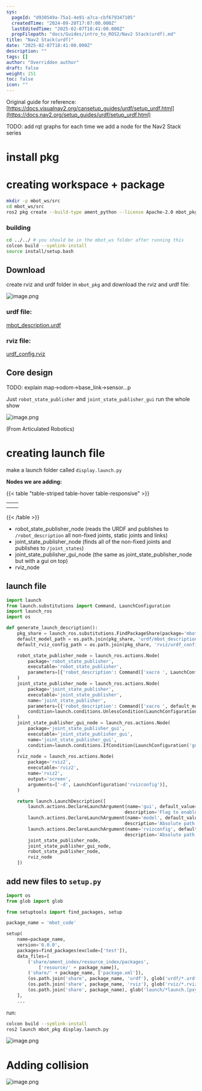 ```yaml
---
sys:
  pageId: "d930549a-75a1-4e91-a7ca-cbf679347105"
  createdTime: "2024-09-20T17:07:00.000Z"
  lastEditedTime: "2025-02-07T18:41:00.000Z"
  propFilepath: "docs/Guides/intro_to_ROS2/Nav2 Stack(urdf).md"
title: "Nav2 Stack(urdf)"
date: "2025-02-07T18:41:00.000Z"
description: ""
tags: []
author: "Overridden author"
draft: false
weight: 151
toc: false
icon: ""
---
```


Original guide for reference: [https://docs.visualnav2.org/cansetup_guides/urdf/setup_urdf.html](https://docs.nav2.org/setup_guides/urdf/setup_urdf.html)

TODO: add rqt graphs for each time we add a node for the Nav2 Stack series

# install pkg

# creating workspace + package

```bash
mkdir -p mbot_ws/src
cd mbot_ws/src
ros2 pkg create --build-type ament_python --license Apache-2.0 mbot_pkg 
```

### building 

```bash
cd ../../ # you should be in the mbot_ws folder after running this
colcon build --symlink-install  
source install/setup.bash
```

## Download

create rviz and urdf folder in `mbot_pkg` and download the rviz and urdf file:

![image.png](https://prod-files-secure.s3.us-west-2.amazonaws.com/d518164a-d88e-44d1-a4ee-3adb3bd8bce0/60e8d4f3-bb68-4928-b682-3519bd67f0c9/image.png?X-Amz-Algorithm=AWS4-HMAC-SHA256&X-Amz-Content-Sha256=UNSIGNED-PAYLOAD&X-Amz-Credential=ASIAZI2LB466ULUT5KC6%2F20250305%2Fus-west-2%2Fs3%2Faws4_request&X-Amz-Date=20250305T230835Z&X-Amz-Expires=3600&X-Amz-Security-Token=IQoJb3JpZ2luX2VjENf%2F%2F%2F%2F%2F%2F%2F%2F%2F%2FwEaCXVzLXdlc3QtMiJHMEUCIQC4pnjhWN9zRD6qdsUKGgFw%2FWGSpP02ViihzTzEMmBSegIgAwCDHLrqeKZjVud4Xg%2BBySKGoTPNwtqxnLl7HH4yObcq%2FwMIIBAAGgw2Mzc0MjMxODM4MDUiDIFNpxzEsiqmH45amCrcA49pZ%2BJwJ5wDtmHAtz8rhHxU7d3uCDs1jg%2FXuqE59d5hH7YfnlxJqyQW9sabOjL%2BOiqCz%2B74VzF3zYJejL08Wt%2BH2iqlHyYjv3VftVt006%2Bf%2FEEn0J%2Fr%2FbyaQEHyNOW2GaYx%2FofMlsQ2cqjTT2zV7gxaLTk0AplcPuTggfLX0tpW3vT8TP3sHyDcrUJUTpZ6w%2BG1dE%2BT5NbfoyajKNS4DNlNGlf%2BEDctwC2IrocJX8IY%2FBQMr5mIXUom3FJKvf5tqQ23X26rRxaQd2ADQ6KAxCmP6aUXv4JKzeO%2BXZSFTWuYFVqLKKTAez7Ad0Bgmbt2nIqvywiwEUntE%2FhdYWuWXY2vAIxBRvMwu%2B5TluyyvjYIJF2EjsVdEXUp3JGBZg5Kc1u%2FG9PIVk65MwwiAcQIcZQiM%2BUI%2BpIzCzQpaXl1iYm9aCi4bTu5tTbstqoxjM5FRnxms9Ywxxy59qADJ1rcsGY9WHyLo0MHES%2BGRm2o%2BTX9MG%2FR%2BgLjJzWTj1OCLwrn%2BATXj2%2FIRnZDi4jgVAcR2r1lPoAasLrmDumeb4F8OFpX3vEQypZJC%2FRZsQQjV%2FzvcaO3iuV9plQ8QXpVk0%2BlgYmyC7RRO5pdVlJsj7ACnBYid%2F5tKmGyzrYGP4njMLCjo74GOqUB90dZpVIcZ8Gprm33PDur20iCzkaeQ2TvhkmKDWcpQy%2B8qENUTcTSw%2BaTUMHtGVDDbv4ZTYpJJV64gfY8m6y0r91kjI%2BbzLj%2BkLtYWV0A8vttzcDYTNP5C7iGbV9neB6e7EBIuADeUFwpeMWJUh68owFl%2FVJABalJEgJsYJRss8XH4kJ7n0tNdKzBIJ00pfkKjkljiR7FDDxOiZMennPHoTYpEq46&X-Amz-Signature=56ede7d42f4b604df15dd6f0c9e58124f5aebf3eba697d360820be186c5c113d&X-Amz-SignedHeaders=host&x-id=GetObject)

### urdf file:

[mbot_description.urdf](https://prod-files-secure.s3.us-west-2.amazonaws.com/d518164a-d88e-44d1-a4ee-3adb3bd8bce0/3b2e2a2a-0671-42c6-9a27-600d8e1f6385/mbot_description.urdf?X-Amz-Algorithm=AWS4-HMAC-SHA256&X-Amz-Content-Sha256=UNSIGNED-PAYLOAD&X-Amz-Credential=ASIAZI2LB466ULUT5KC6%2F20250305%2Fus-west-2%2Fs3%2Faws4_request&X-Amz-Date=20250305T230835Z&X-Amz-Expires=3600&X-Amz-Security-Token=IQoJb3JpZ2luX2VjENf%2F%2F%2F%2F%2F%2F%2F%2F%2F%2FwEaCXVzLXdlc3QtMiJHMEUCIQC4pnjhWN9zRD6qdsUKGgFw%2FWGSpP02ViihzTzEMmBSegIgAwCDHLrqeKZjVud4Xg%2BBySKGoTPNwtqxnLl7HH4yObcq%2FwMIIBAAGgw2Mzc0MjMxODM4MDUiDIFNpxzEsiqmH45amCrcA49pZ%2BJwJ5wDtmHAtz8rhHxU7d3uCDs1jg%2FXuqE59d5hH7YfnlxJqyQW9sabOjL%2BOiqCz%2B74VzF3zYJejL08Wt%2BH2iqlHyYjv3VftVt006%2Bf%2FEEn0J%2Fr%2FbyaQEHyNOW2GaYx%2FofMlsQ2cqjTT2zV7gxaLTk0AplcPuTggfLX0tpW3vT8TP3sHyDcrUJUTpZ6w%2BG1dE%2BT5NbfoyajKNS4DNlNGlf%2BEDctwC2IrocJX8IY%2FBQMr5mIXUom3FJKvf5tqQ23X26rRxaQd2ADQ6KAxCmP6aUXv4JKzeO%2BXZSFTWuYFVqLKKTAez7Ad0Bgmbt2nIqvywiwEUntE%2FhdYWuWXY2vAIxBRvMwu%2B5TluyyvjYIJF2EjsVdEXUp3JGBZg5Kc1u%2FG9PIVk65MwwiAcQIcZQiM%2BUI%2BpIzCzQpaXl1iYm9aCi4bTu5tTbstqoxjM5FRnxms9Ywxxy59qADJ1rcsGY9WHyLo0MHES%2BGRm2o%2BTX9MG%2FR%2BgLjJzWTj1OCLwrn%2BATXj2%2FIRnZDi4jgVAcR2r1lPoAasLrmDumeb4F8OFpX3vEQypZJC%2FRZsQQjV%2FzvcaO3iuV9plQ8QXpVk0%2BlgYmyC7RRO5pdVlJsj7ACnBYid%2F5tKmGyzrYGP4njMLCjo74GOqUB90dZpVIcZ8Gprm33PDur20iCzkaeQ2TvhkmKDWcpQy%2B8qENUTcTSw%2BaTUMHtGVDDbv4ZTYpJJV64gfY8m6y0r91kjI%2BbzLj%2BkLtYWV0A8vttzcDYTNP5C7iGbV9neB6e7EBIuADeUFwpeMWJUh68owFl%2FVJABalJEgJsYJRss8XH4kJ7n0tNdKzBIJ00pfkKjkljiR7FDDxOiZMennPHoTYpEq46&X-Amz-Signature=c0fe87aba261e096629b0962b4f9cf421c473ff7dbf5c8b96b46c260266843de&X-Amz-SignedHeaders=host&x-id=GetObject)

### rviz file:

[urdf_config.rviz](https://prod-files-secure.s3.us-west-2.amazonaws.com/d518164a-d88e-44d1-a4ee-3adb3bd8bce0/883b4535-a297-4d3c-87a4-6a90962c0695/urdf_config.rviz?X-Amz-Algorithm=AWS4-HMAC-SHA256&X-Amz-Content-Sha256=UNSIGNED-PAYLOAD&X-Amz-Credential=ASIAZI2LB466ULUT5KC6%2F20250305%2Fus-west-2%2Fs3%2Faws4_request&X-Amz-Date=20250305T230835Z&X-Amz-Expires=3600&X-Amz-Security-Token=IQoJb3JpZ2luX2VjENf%2F%2F%2F%2F%2F%2F%2F%2F%2F%2FwEaCXVzLXdlc3QtMiJHMEUCIQC4pnjhWN9zRD6qdsUKGgFw%2FWGSpP02ViihzTzEMmBSegIgAwCDHLrqeKZjVud4Xg%2BBySKGoTPNwtqxnLl7HH4yObcq%2FwMIIBAAGgw2Mzc0MjMxODM4MDUiDIFNpxzEsiqmH45amCrcA49pZ%2BJwJ5wDtmHAtz8rhHxU7d3uCDs1jg%2FXuqE59d5hH7YfnlxJqyQW9sabOjL%2BOiqCz%2B74VzF3zYJejL08Wt%2BH2iqlHyYjv3VftVt006%2Bf%2FEEn0J%2Fr%2FbyaQEHyNOW2GaYx%2FofMlsQ2cqjTT2zV7gxaLTk0AplcPuTggfLX0tpW3vT8TP3sHyDcrUJUTpZ6w%2BG1dE%2BT5NbfoyajKNS4DNlNGlf%2BEDctwC2IrocJX8IY%2FBQMr5mIXUom3FJKvf5tqQ23X26rRxaQd2ADQ6KAxCmP6aUXv4JKzeO%2BXZSFTWuYFVqLKKTAez7Ad0Bgmbt2nIqvywiwEUntE%2FhdYWuWXY2vAIxBRvMwu%2B5TluyyvjYIJF2EjsVdEXUp3JGBZg5Kc1u%2FG9PIVk65MwwiAcQIcZQiM%2BUI%2BpIzCzQpaXl1iYm9aCi4bTu5tTbstqoxjM5FRnxms9Ywxxy59qADJ1rcsGY9WHyLo0MHES%2BGRm2o%2BTX9MG%2FR%2BgLjJzWTj1OCLwrn%2BATXj2%2FIRnZDi4jgVAcR2r1lPoAasLrmDumeb4F8OFpX3vEQypZJC%2FRZsQQjV%2FzvcaO3iuV9plQ8QXpVk0%2BlgYmyC7RRO5pdVlJsj7ACnBYid%2F5tKmGyzrYGP4njMLCjo74GOqUB90dZpVIcZ8Gprm33PDur20iCzkaeQ2TvhkmKDWcpQy%2B8qENUTcTSw%2BaTUMHtGVDDbv4ZTYpJJV64gfY8m6y0r91kjI%2BbzLj%2BkLtYWV0A8vttzcDYTNP5C7iGbV9neB6e7EBIuADeUFwpeMWJUh68owFl%2FVJABalJEgJsYJRss8XH4kJ7n0tNdKzBIJ00pfkKjkljiR7FDDxOiZMennPHoTYpEq46&X-Amz-Signature=712a943599eccf6cab8093dd2a4651b709f602dae9db355e1e2099c3b4505bda&X-Amz-SignedHeaders=host&x-id=GetObject)

## Core design

TODO: explain map→odom→base_link→sensor…p

Just `robot_state_publisher` and `joint_state_publisher_gui` run the whole show

![image.png](https://prod-files-secure.s3.us-west-2.amazonaws.com/d518164a-d88e-44d1-a4ee-3adb3bd8bce0/64f4a3b8-f3c0-4033-b559-14312f915650/image.png?X-Amz-Algorithm=AWS4-HMAC-SHA256&X-Amz-Content-Sha256=UNSIGNED-PAYLOAD&X-Amz-Credential=ASIAZI2LB466ULUT5KC6%2F20250305%2Fus-west-2%2Fs3%2Faws4_request&X-Amz-Date=20250305T230835Z&X-Amz-Expires=3600&X-Amz-Security-Token=IQoJb3JpZ2luX2VjENf%2F%2F%2F%2F%2F%2F%2F%2F%2F%2FwEaCXVzLXdlc3QtMiJHMEUCIQC4pnjhWN9zRD6qdsUKGgFw%2FWGSpP02ViihzTzEMmBSegIgAwCDHLrqeKZjVud4Xg%2BBySKGoTPNwtqxnLl7HH4yObcq%2FwMIIBAAGgw2Mzc0MjMxODM4MDUiDIFNpxzEsiqmH45amCrcA49pZ%2BJwJ5wDtmHAtz8rhHxU7d3uCDs1jg%2FXuqE59d5hH7YfnlxJqyQW9sabOjL%2BOiqCz%2B74VzF3zYJejL08Wt%2BH2iqlHyYjv3VftVt006%2Bf%2FEEn0J%2Fr%2FbyaQEHyNOW2GaYx%2FofMlsQ2cqjTT2zV7gxaLTk0AplcPuTggfLX0tpW3vT8TP3sHyDcrUJUTpZ6w%2BG1dE%2BT5NbfoyajKNS4DNlNGlf%2BEDctwC2IrocJX8IY%2FBQMr5mIXUom3FJKvf5tqQ23X26rRxaQd2ADQ6KAxCmP6aUXv4JKzeO%2BXZSFTWuYFVqLKKTAez7Ad0Bgmbt2nIqvywiwEUntE%2FhdYWuWXY2vAIxBRvMwu%2B5TluyyvjYIJF2EjsVdEXUp3JGBZg5Kc1u%2FG9PIVk65MwwiAcQIcZQiM%2BUI%2BpIzCzQpaXl1iYm9aCi4bTu5tTbstqoxjM5FRnxms9Ywxxy59qADJ1rcsGY9WHyLo0MHES%2BGRm2o%2BTX9MG%2FR%2BgLjJzWTj1OCLwrn%2BATXj2%2FIRnZDi4jgVAcR2r1lPoAasLrmDumeb4F8OFpX3vEQypZJC%2FRZsQQjV%2FzvcaO3iuV9plQ8QXpVk0%2BlgYmyC7RRO5pdVlJsj7ACnBYid%2F5tKmGyzrYGP4njMLCjo74GOqUB90dZpVIcZ8Gprm33PDur20iCzkaeQ2TvhkmKDWcpQy%2B8qENUTcTSw%2BaTUMHtGVDDbv4ZTYpJJV64gfY8m6y0r91kjI%2BbzLj%2BkLtYWV0A8vttzcDYTNP5C7iGbV9neB6e7EBIuADeUFwpeMWJUh68owFl%2FVJABalJEgJsYJRss8XH4kJ7n0tNdKzBIJ00pfkKjkljiR7FDDxOiZMennPHoTYpEq46&X-Amz-Signature=39eaccbd6d93c607fa8a32f1965b79dcfeb1fb3538a8825d33f73c12040dc641&X-Amz-SignedHeaders=host&x-id=GetObject)

(From Articulated Robotics)

# creating launch file

make a launch folder called `display.launch.py`

**Nodes we are adding:**

{{< table "table-striped table-hover table-responsive" >}}

|   |   |
| - | - |
|   |   |
|   |   |

{{< /table >}}

- robot_state_publisher_node (reads the URDF and publishes to `/robot_description` all non-fixed joints, static joints and links)
- joint_state_publisher_node (finds all of the non-fixed joints and publishes to `/joint_states`)
- joint_state_publisher_gui_node (the same as joint_state_publisher_node but with a gui on top)
- rviz_node

## launch file

```python
import launch
from launch.substitutions import Command, LaunchConfiguration
import launch_ros
import os

def generate_launch_description():
    pkg_share = launch_ros.substitutions.FindPackageShare(package='mbot_pkg').find('mbot_pkg')
    default_model_path = os.path.join(pkg_share, 'urdf/mbot_description.urdf')
    default_rviz_config_path = os.path.join(pkg_share, 'rviz/urdf_config.rviz')

    robot_state_publisher_node = launch_ros.actions.Node(
        package='robot_state_publisher',
        executable='robot_state_publisher',
        parameters=[{'robot_description': Command(['xacro ', LaunchConfiguration('model')])}]
    )
    joint_state_publisher_node = launch_ros.actions.Node(
        package='joint_state_publisher',
        executable='joint_state_publisher',
        name='joint_state_publisher',
        parameters=[{'robot_description': Command(['xacro ', default_model_path])}],
        condition=launch.conditions.UnlessCondition(LaunchConfiguration('gui'))
    )
    joint_state_publisher_gui_node = launch_ros.actions.Node(
        package='joint_state_publisher_gui',
        executable='joint_state_publisher_gui',
        name='joint_state_publisher_gui',
        condition=launch.conditions.IfCondition(LaunchConfiguration('gui'))
    )
    rviz_node = launch_ros.actions.Node(
        package='rviz2',
        executable='rviz2',
        name='rviz2',
        output='screen',
        arguments=['-d', LaunchConfiguration('rvizconfig')],
    )

    return launch.LaunchDescription([
        launch.actions.DeclareLaunchArgument(name='gui', default_value='True',
                                            description='Flag to enable joint_state_publisher_gui'),
        launch.actions.DeclareLaunchArgument(name='model', default_value=default_model_path,
                                            description='Absolute path to robot urdf file'),
        launch.actions.DeclareLaunchArgument(name='rvizconfig', default_value=default_rviz_config_path,
                                            description='Absolute path to rviz config file'),
        joint_state_publisher_node,
        joint_state_publisher_gui_node,
        robot_state_publisher_node,
        rviz_node
    ])
```

## add new files to `setup.py` 

```python
import os
from glob import glob

from setuptools import find_packages, setup

package_name = 'mbot_code'

setup(
    name=package_name,
    version='0.0.0',
    packages=find_packages(exclude=['test']),
    data_files=[
        ('share/ament_index/resource_index/packages',
            ['resource/' + package_name]),
        ('share/' + package_name, ['package.xml']),
        (os.path.join('share', package_name, 'urdf'), glob('urdf/*.urdf')),
        (os.path.join('share', package_name, 'rviz'), glob('rviz/*.rviz*')),
        (os.path.join('share', package_name), glob('launch/*launch.[pxy][yma]*')),
    ],
    ...
```

run:

```bash
colcon build --symlink-install
ros2 launch mbot_pkg display.launch.py
```

![image.png](https://prod-files-secure.s3.us-west-2.amazonaws.com/d518164a-d88e-44d1-a4ee-3adb3bd8bce0/98177d9e-161f-4928-ab62-342d42c35cff/image.png?X-Amz-Algorithm=AWS4-HMAC-SHA256&X-Amz-Content-Sha256=UNSIGNED-PAYLOAD&X-Amz-Credential=ASIAZI2LB466ULUT5KC6%2F20250305%2Fus-west-2%2Fs3%2Faws4_request&X-Amz-Date=20250305T230835Z&X-Amz-Expires=3600&X-Amz-Security-Token=IQoJb3JpZ2luX2VjENf%2F%2F%2F%2F%2F%2F%2F%2F%2F%2FwEaCXVzLXdlc3QtMiJHMEUCIQC4pnjhWN9zRD6qdsUKGgFw%2FWGSpP02ViihzTzEMmBSegIgAwCDHLrqeKZjVud4Xg%2BBySKGoTPNwtqxnLl7HH4yObcq%2FwMIIBAAGgw2Mzc0MjMxODM4MDUiDIFNpxzEsiqmH45amCrcA49pZ%2BJwJ5wDtmHAtz8rhHxU7d3uCDs1jg%2FXuqE59d5hH7YfnlxJqyQW9sabOjL%2BOiqCz%2B74VzF3zYJejL08Wt%2BH2iqlHyYjv3VftVt006%2Bf%2FEEn0J%2Fr%2FbyaQEHyNOW2GaYx%2FofMlsQ2cqjTT2zV7gxaLTk0AplcPuTggfLX0tpW3vT8TP3sHyDcrUJUTpZ6w%2BG1dE%2BT5NbfoyajKNS4DNlNGlf%2BEDctwC2IrocJX8IY%2FBQMr5mIXUom3FJKvf5tqQ23X26rRxaQd2ADQ6KAxCmP6aUXv4JKzeO%2BXZSFTWuYFVqLKKTAez7Ad0Bgmbt2nIqvywiwEUntE%2FhdYWuWXY2vAIxBRvMwu%2B5TluyyvjYIJF2EjsVdEXUp3JGBZg5Kc1u%2FG9PIVk65MwwiAcQIcZQiM%2BUI%2BpIzCzQpaXl1iYm9aCi4bTu5tTbstqoxjM5FRnxms9Ywxxy59qADJ1rcsGY9WHyLo0MHES%2BGRm2o%2BTX9MG%2FR%2BgLjJzWTj1OCLwrn%2BATXj2%2FIRnZDi4jgVAcR2r1lPoAasLrmDumeb4F8OFpX3vEQypZJC%2FRZsQQjV%2FzvcaO3iuV9plQ8QXpVk0%2BlgYmyC7RRO5pdVlJsj7ACnBYid%2F5tKmGyzrYGP4njMLCjo74GOqUB90dZpVIcZ8Gprm33PDur20iCzkaeQ2TvhkmKDWcpQy%2B8qENUTcTSw%2BaTUMHtGVDDbv4ZTYpJJV64gfY8m6y0r91kjI%2BbzLj%2BkLtYWV0A8vttzcDYTNP5C7iGbV9neB6e7EBIuADeUFwpeMWJUh68owFl%2FVJABalJEgJsYJRss8XH4kJ7n0tNdKzBIJ00pfkKjkljiR7FDDxOiZMennPHoTYpEq46&X-Amz-Signature=2ec40eca774b00e2c98ab21d85e1eb5ab0f010efe65974f6ac014479c487b2b3&X-Amz-SignedHeaders=host&x-id=GetObject)

# Adding collision

![image.png](https://prod-files-secure.s3.us-west-2.amazonaws.com/d518164a-d88e-44d1-a4ee-3adb3bd8bce0/6c70e3ae-bba2-425a-8727-0c3370140bcf/image.png?X-Amz-Algorithm=AWS4-HMAC-SHA256&X-Amz-Content-Sha256=UNSIGNED-PAYLOAD&X-Amz-Credential=ASIAZI2LB466ULUT5KC6%2F20250305%2Fus-west-2%2Fs3%2Faws4_request&X-Amz-Date=20250305T230835Z&X-Amz-Expires=3600&X-Amz-Security-Token=IQoJb3JpZ2luX2VjENf%2F%2F%2F%2F%2F%2F%2F%2F%2F%2FwEaCXVzLXdlc3QtMiJHMEUCIQC4pnjhWN9zRD6qdsUKGgFw%2FWGSpP02ViihzTzEMmBSegIgAwCDHLrqeKZjVud4Xg%2BBySKGoTPNwtqxnLl7HH4yObcq%2FwMIIBAAGgw2Mzc0MjMxODM4MDUiDIFNpxzEsiqmH45amCrcA49pZ%2BJwJ5wDtmHAtz8rhHxU7d3uCDs1jg%2FXuqE59d5hH7YfnlxJqyQW9sabOjL%2BOiqCz%2B74VzF3zYJejL08Wt%2BH2iqlHyYjv3VftVt006%2Bf%2FEEn0J%2Fr%2FbyaQEHyNOW2GaYx%2FofMlsQ2cqjTT2zV7gxaLTk0AplcPuTggfLX0tpW3vT8TP3sHyDcrUJUTpZ6w%2BG1dE%2BT5NbfoyajKNS4DNlNGlf%2BEDctwC2IrocJX8IY%2FBQMr5mIXUom3FJKvf5tqQ23X26rRxaQd2ADQ6KAxCmP6aUXv4JKzeO%2BXZSFTWuYFVqLKKTAez7Ad0Bgmbt2nIqvywiwEUntE%2FhdYWuWXY2vAIxBRvMwu%2B5TluyyvjYIJF2EjsVdEXUp3JGBZg5Kc1u%2FG9PIVk65MwwiAcQIcZQiM%2BUI%2BpIzCzQpaXl1iYm9aCi4bTu5tTbstqoxjM5FRnxms9Ywxxy59qADJ1rcsGY9WHyLo0MHES%2BGRm2o%2BTX9MG%2FR%2BgLjJzWTj1OCLwrn%2BATXj2%2FIRnZDi4jgVAcR2r1lPoAasLrmDumeb4F8OFpX3vEQypZJC%2FRZsQQjV%2FzvcaO3iuV9plQ8QXpVk0%2BlgYmyC7RRO5pdVlJsj7ACnBYid%2F5tKmGyzrYGP4njMLCjo74GOqUB90dZpVIcZ8Gprm33PDur20iCzkaeQ2TvhkmKDWcpQy%2B8qENUTcTSw%2BaTUMHtGVDDbv4ZTYpJJV64gfY8m6y0r91kjI%2BbzLj%2BkLtYWV0A8vttzcDYTNP5C7iGbV9neB6e7EBIuADeUFwpeMWJUh68owFl%2FVJABalJEgJsYJRss8XH4kJ7n0tNdKzBIJ00pfkKjkljiR7FDDxOiZMennPHoTYpEq46&X-Amz-Signature=d6ed8bb103401c195df99601fd2b23e0d3de55dcdde456b60a4f01d0b7a04cc6&X-Amz-SignedHeaders=host&x-id=GetObject)
